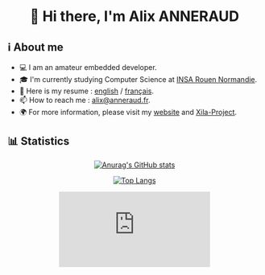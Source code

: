 <div align="center"><h1>
👋 Hi there, I'm Alix ANNERAUD
</h1></div>

## ℹ️ About me

- 💻 I am an amateur embedded developer.
- 🎓 I'm currently studying Computer Science at [INSA Rouen Normandie](https://www.insa-rouen.fr/).
- 📝 Here is my resume : [english](https://resume.alix.anneraud.fr/Resume.english.pdf) / [français](https://resume.alix.anneraud.fr/Resume.français.pdf).
- 📫 How to reach me : [alix@anneraud.fr](mailto:alix@anneraud.fr).
- 🌍 For more information, please visit my [website](https://alix.anneraud.fr/) and [Xila-Project](https://github.com/Xila-Project).

## 📊 Statistics

<center>

[![Anurag's GitHub stats](https://github-readme-stats.vercel.app/api?username=AlixANNERAUD)](https://github.com/anuraghazra/github-readme-stats)

[![Top Langs](https://github-readme-stats.vercel.app/api/top-langs/?username=AlixANNERAUD&hide=css&layout=compact&langs_count=10&size_weight=0.5&count_weight=0.5)](https://github.com/anuraghazra/github-readme-stats)

<figure>
    <embed src="https://wakatime.com/share/@alix_anneraud/5feb2198-4768-4d7e-99cc-bb77e83b124f.svg"></embed>
</figure>

</center>
